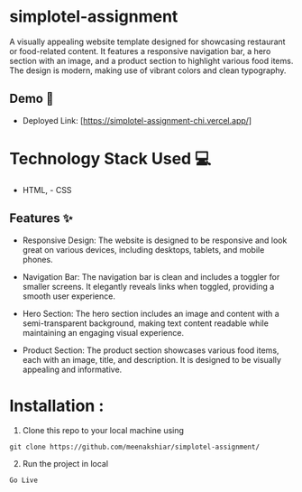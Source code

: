 # simplotel-assignment

A visually appealing website template designed for showcasing restaurant or food-related content. It features a responsive navigation bar, a hero section with an image, and a product section to highlight various food items. The design is modern, making use of vibrant colors and clean typography.

## Demo :movie_camera:

- Deployed Link: [https://simplotel-assignment-chi.vercel.app/]

# Technology Stack Used 💻

- HTML, - CSS

## Features :sparkles:

- Responsive Design: The website is designed to be responsive and look great on various devices, including desktops, tablets, and mobile phones.

- Navigation Bar: The navigation bar is clean and includes a toggler for smaller screens. It elegantly reveals links when toggled, providing a smooth user experience.

- Hero Section: The hero section includes an image and content with a semi-transparent background, making text content readable while maintaining an engaging visual experience.

- Product Section: The product section showcases various food items, each with an image, title, and description. It is designed to be visually appealing and informative.

# Installation :

1. Clone this repo to your local machine using

```
git clone https://github.com/meenakshiar/simplotel-assignment/
```

2. Run the project in local

```
Go Live
```
